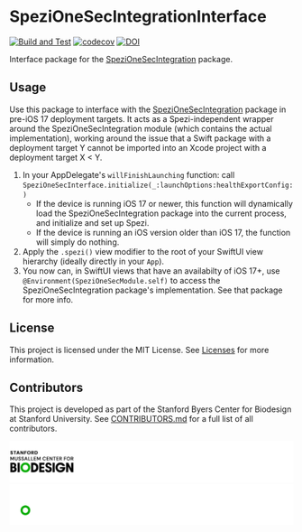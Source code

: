 <!--
                  
This source file is part of the SpeziOneSecIntegration open source project

SPDX-FileCopyrightText: 2025 Stanford University and the project authors (see CONTRIBUTORS.md)

SPDX-License-Identifier: MIT
             
-->

# SpeziOneSecIntegrationInterface

[![Build and Test](https://github.com/StanfordBDHG/OneSecStudySpeziIntegrationInterface/actions/workflows/build-and-test.yml/badge.svg)](https://github.com/StanfordBDHG/OneSecStudySpeziIntegrationInterface/actions/workflows/build-and-test.yml)
[![codecov](https://codecov.io/gh/StanfordBDHG/OneSecStudySpeziIntegrationInterface/branch/main/graph/badge.svg?token=X7BQYSUKOH)](https://codecov.io/gh/StanfordBDHG/OneSecStudySpeziIntegrationInterface)
[![DOI](https://zenodo.org/badge/573230182.svg)](https://zenodo.org/badge/latestdoi/573230182)
<!-- [![](https://img.shields.io/endpoint?url=https%3A%2F%2Fswiftpackageindex.com%2Fapi%2Fpackages%2FStanfordBDHG%2FOneSecStudySpeziIntegrationInterface%2Fbadge%3Ftype%3Dswift-versions)](https://swiftpackageindex.com/StanfordBDHG/OneSecStudySpeziIntegrationInterface)
[![](https://img.shields.io/endpoint?url=https%3A%2F%2Fswiftpackageindex.com%2Fapi%2Fpackages%2FStanfordBDHG%2FOneSecStudySpeziIntegrationInterface%2Fbadge%3Ftype%3Dplatforms)](https://swiftpackageindex.com/StanfordBDHG/OneSecStudySpeziIntegrationInterface) -->

Interface package for the [SpeziOneSecIntegration](https://github.com/StanfordBDHG/OneSecStudySpeziIntegration) package.


## Usage

Use this package to interface with the [SpeziOneSecIntegration](https://github.com/StanfordBDHG/OneSecStudySpeziIntegration) package in pre-iOS 17 deployment targets.
It acts as a Spezi-independent wrapper around the SpeziOneSecIntegration module (which contains the actual implementation), working around the issue that a Swift package with a deployment target Y cannot be imported into an Xcode project with a deployment target X < Y.

1. In your AppDelegate's `willFinishLaunching` function: call `SpeziOneSecInterface.initialize(_:launchOptions:healthExportConfig:)`
    - If the device is running iOS 17 or newer, this function will dynamically load the SpeziOneSecIntegration package into the current process, and initialize and set up Spezi.
    - If the device is running an iOS version older than iOS 17, the function will simply do nothing.
2. Apply the `.spezi()` view modifier to the root of your SwiftUI view hierarchy (ideally directly in your `App`).
3. You now can, in SwiftUI views that have an availabilty of iOS 17+, use `@Environment(SpeziOneSecModule.self)` to access the SpeziOneSecIntegration package's implementation. See that package for more info.


## License
This project is licensed under the MIT License. See [Licenses](https://github.com/StanfordBDHG/OneSecStudySpeziIntegrationInterface/tree/main/LICENSES) for more information.


## Contributors
This project is developed as part of the Stanford Byers Center for Biodesign at Stanford University.
See [CONTRIBUTORS.md](https://github.com/StanfordBDHG/OneSecStudySpeziIntegrationInterface/tree/main/CONTRIBUTORS.md) for a full list of all contributors.

![Stanford Byers Center for Biodesign Logo](https://raw.githubusercontent.com/StanfordBDHG/.github/main/assets/biodesign-footer-light.png#gh-light-mode-only)
![Stanford Byers Center for Biodesign Logo](https://raw.githubusercontent.com/StanfordBDHG/.github/main/assets/biodesign-footer-dark.png#gh-dark-mode-only)
